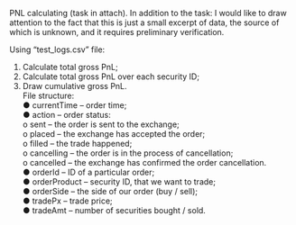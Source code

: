 PNL calculating (task in attach).
In addition to the task: I would like to draw attention to the fact that this is just a small excerpt of data, the source of which is unknown, and it requires preliminary verification.


Using “test_logs.csv” file:  
1. Calculate total gross PnL;  
2. Calculate total gross PnL over each security ID;  
3. Draw cumulative gross PnL.  
File structure:  
● currentTime – order time;  
● action – order status:  
o sent – the order is sent to the exchange;  
o placed – the exchange has accepted the order;  
o filled – the trade happened;  
o cancelling – the order is in the process of cancellation;  
o cancelled – the exchange has confirmed the order cancellation.  
● orderId – ID of a particular order;  
● orderProduct – security ID, that we want to trade;  
● orderSide – the side of our order (buy / sell);  
● tradePx – trade price;  
● tradeAmt – number of securities bought / sold.  